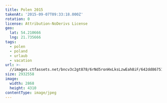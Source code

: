 ```yaml
---
title: Polen 2015
takenAt: '2015-09-07T09:33:18.000Z'
rotation: 0
license: Attribution-NoDerivs License
geo:
  lat: 54.210666
  lng: 21.735666
tags:
  - polen
  - poland
  - urlaub
  - vacation
url: >-
  //images.ctfassets.net/bncv3c2gt878/6rNd5ronHxLksLzwEah8iF/642dd86751519cf7aa7ee9024a1b87a0/polen-2015_25656944460_o
size: 2932558
image:
  width: 2868
  height: 4310
contentType: image/jpeg
---
```


